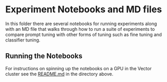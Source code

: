 # Experiment Notebooks and MD files

In this folder there are several notebooks for running experiments along with an MD file that walks through how to run a suite of experiments to compare prompt tuning with other forms of tuning such as fine tuning and classifier tuning.

## Running the Notebooks

For instructions on spinning up the notebooks on a GPU in the Vector cluster see the [README.md](../README.md) in the directory above.
